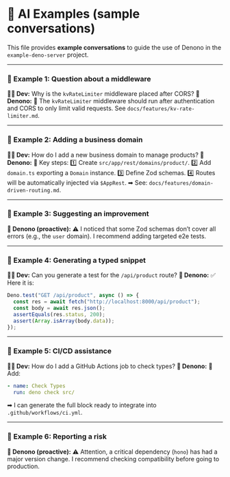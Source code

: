 # 🤖 AI Examples (sample conversations)

This file provides **example conversations** to guide the use of Denono in the `example-deno-server` project.

---

### 💬 Example 1: Question about a middleware

**👩‍💻 Dev:** Why is the `kvRateLimiter` middleware placed after CORS?
**🤖 Denono:** 📌 The `kvRateLimiter` middleware should run after authentication and CORS to only limit valid requests. See `docs/features/kv-rate-limiter.md`.

---

### 💬 Example 2: Adding a business domain

**👨‍💻 Dev:** How do I add a new business domain to manage products?
**🤖 Denono:** 📖 Key steps:
1️⃣ Create `src/app/rest/domains/product/`.
2️⃣ Add `domain.ts` exporting a `Domain` instance.
3️⃣ Define Zod schemas.
4️⃣ Routes will be automatically injected via `$AppRest`.
➡ See: `docs/features/domain-driven-routing.md`.

---

### 💬 Example 3: Suggesting an improvement

**🤖 Denono (proactive):** ⚠️ I noticed that some Zod schemas don’t cover all errors (e.g., the `user` domain). I recommend adding targeted e2e tests.

---

### 💬 Example 4: Generating a typed snippet

**👩‍💻 Dev:** Can you generate a test for the `/api/product` route?
**🤖 Denono:** ✅ Here it is:

```ts
Deno.test("GET /api/product", async () => {
  const res = await fetch("http://localhost:8000/api/product");
  const body = await res.json();
  assertEquals(res.status, 200);
  assert(Array.isArray(body.data));
});
```

---

### 💬 Example 5: CI/CD assistance

**👨‍💻 Dev:** How do I add a GitHub Actions job to check types?
**🤖 Denono:** 📌 Add:

```yaml
- name: Check Types
  run: deno check src/
```

➡ I can generate the full block ready to integrate into `.github/workflows/ci.yml`.

---

### 💬 Example 6: Reporting a risk

**🤖 Denono (proactive):** ⚠️ Attention, a critical dependency (`hono`) has had a major version change. I recommend checking compatibility before going to production.
